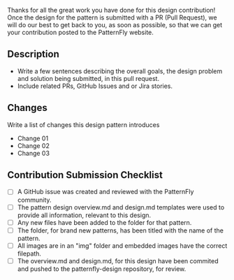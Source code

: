 
Thanks for all the great work you have done for this design contribution!  
Once the design for the pattern is submitted with a PR (Pull Request), we will do our best to get back to you, as soon as possible, so that we can get your contribution posted to the PatternFly website.

## Description
* Write a few sentences describing the overall goals, the design problem and solution being submitted, in this pull request.  
* Include related PRs, GitHub Issues and or Jira stories.

## Changes

Write a list of changes this design pattern introduces

* Change 01
* Change 02
* Change 03

## Contribution Submission Checklist

- [ ] A GitHub issue was created and reviewed with the PatternFly community.
- [ ] The pattern design overview.md and design.md templates were used to provide all information, relevant to this design.
- [ ] Any new files have been added to the folder for that pattern.
- [ ] The folder, for brand new patterns, has been titled with the name of the pattern.
- [ ] All images are in an "img" folder and embedded images have the correct filepath.
- [ ] The overview.md and design.md, for this design have been commited and pushed to the patternfly-design repository, for review.
